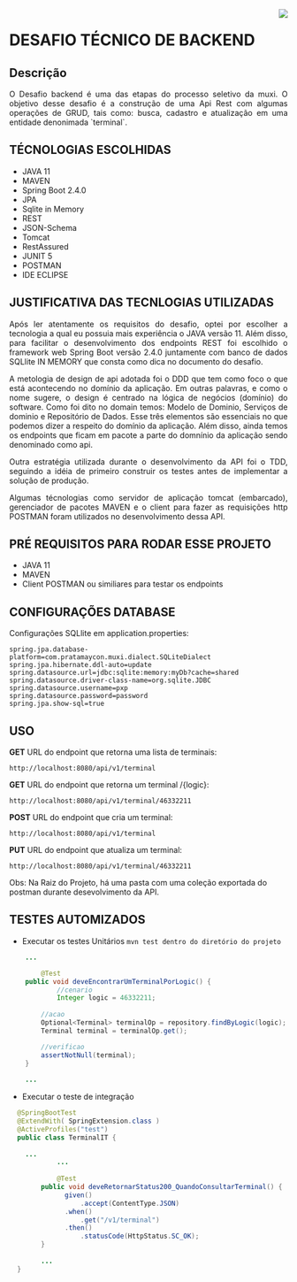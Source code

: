 
<img align="right" src="http://www.muxi.com.br/portugues/wp-content/uploads/sites/2/thegem-logos/logo_d06ebca587fae12271450c25cf2e3654_1x.png">

# DESAFIO TÉCNICO DE BACKEND

## Descrição

<p align="justify">
O Desafio backend é uma das etapas do processo seletivo da muxi. O objetivo desse desafio é a construção de uma Api Rest com algumas operações de GRUD, tais como: busca, cadastro e atualização em uma entidade denonimada `terminal`. </p>

## TÉCNOLOGIAS ESCOLHIDAS

- JAVA 11
- MAVEN
- Spring Boot 2.4.0
- JPA
- Sqlite in Memory
- REST
- JSON-Schema
- Tomcat
- RestAssured
- JUNIT 5
- POSTMAN
- IDE ECLIPSE

## JUSTIFICATIVA DAS TECNLOGIAS UTILIZADAS

<p align="justify">
Após ler atentamente os requisitos do desafio, optei por escolher a tecnologia a qual eu possuia mais experiência o JAVA versão 11. Além disso, para facilitar o desenvolvimento dos endpoints REST foi escolhido o framework web Spring Boot versão 2.4.0 juntamente com banco de dados SQLlite IN MEMORY que consta como dica no documento do desafio. </p>

<p align="justify">
A metologia de design de api adotada foi o DDD que tem como foco o que está acontecendo no domínio da aplicação. Em outras palavras, e como o nome sugere, o design é centrado na lógica de negócios (domínio) do software. Como foi dito no domain temos: Modelo de Dominio, Serviços de dominio e Repositório de Dados. Esse três elementos são essenciais no que podemos dizer a respeito do domínio da aplicação. Além disso, ainda temos os endpoints que ficam em pacote a parte do domnínio da aplicação sendo denominado como api. </p>

<p align="justify">
Outra estratégia utilizada durante o desenvolvimento da API foi o TDD, seguindo a idéia de primeiro construir os testes antes de implementar a solução de produção. </p>

<p align="justify">
Algumas técnologias como servidor de aplicação tomcat (embarcado), gerenciador de pacotes MAVEN e o client para fazer as requisições http POSTMAN foram utilizados no desenvolvimento dessa API. </p>

## PRÉ REQUISITOS PARA RODAR ESSE PROJETO

- JAVA 11
- MAVEN
- Client POSTMAN ou similiares para testar os endpoints

## CONFIGURAÇÕES DATABASE
Configurações SQLlite
em application.properties:
```
spring.jpa.database-platform=com.pratamaycon.muxi.dialect.SQLiteDialect
spring.jpa.hibernate.ddl-auto=update
spring.datasource.url=jdbc:sqlite:memory:myDb?cache=shared
spring.datasource.driver-class-name=org.sqlite.JDBC
spring.datasource.username=pxp
spring.datasource.password=password
spring.jpa.show-sql=true
```

## USO

**GET**
URL do endpoint que retorna uma lista de terminais:

`http://localhost:8080/api/v1/terminal`

**GET**
URL do endpoint que retorna um terminal /{logic}:

`http://localhost:8080/api/v1/terminal/46332211`

**POST**
URL do endpoint que cria um terminal:

`http://localhost:8080/api/v1/terminal`

**PUT**
URL do endpoint que atualiza um terminal:

`http://localhost:8080/api/v1/terminal/46332211`

Obs: Na Raiz do Projeto, há uma pasta com uma coleção exportada do postman durante desevolvimento da API.

## TESTES AUTOMIZADOS

- Executar os testes Unitários
`mvn test dentro do diretório do projeto`
```java
	...

    	@Test
	public void deveEncontrarUmTerminalPorLogic() {
    		//cenario
    		Integer logic = 46332211;
    	
		//acao
		Optional<Terminal> terminalOp = repository.findByLogic(logic);
		Terminal terminal = terminalOp.get();

		//verificao
		assertNotNull(terminal);
	}
	
	...
```


- Executar o teste de integração
```java
  @SpringBootTest
  @ExtendWith( SpringExtension.class )
  @ActiveProfiles("test")
  public class TerminalIT {
 
    ... 
    	    ...
    
    	    @Test
	    public void deveRetornarStatus200_QuandoConsultarTerminal() {
		      given() 
			      .accept(ContentType.JSON)
		      .when()
			      .get("/v1/terminal")
		      .then()
			      .statusCode(HttpStatus.SC_OK);
	    }
 
 	    ...
  }

```



